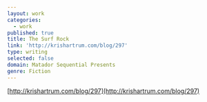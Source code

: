 ```yaml
---
layout: work
categories:
  - work
published: true
title: The Surf Rock
link: 'http://krishartrum.com/blog/297'
type: writing
selected: false
domain: Matador Sequential Presents
genre: Fiction
---
```

[http://krishartrum.com/blog/297](http://krishartrum.com/blog/297)

